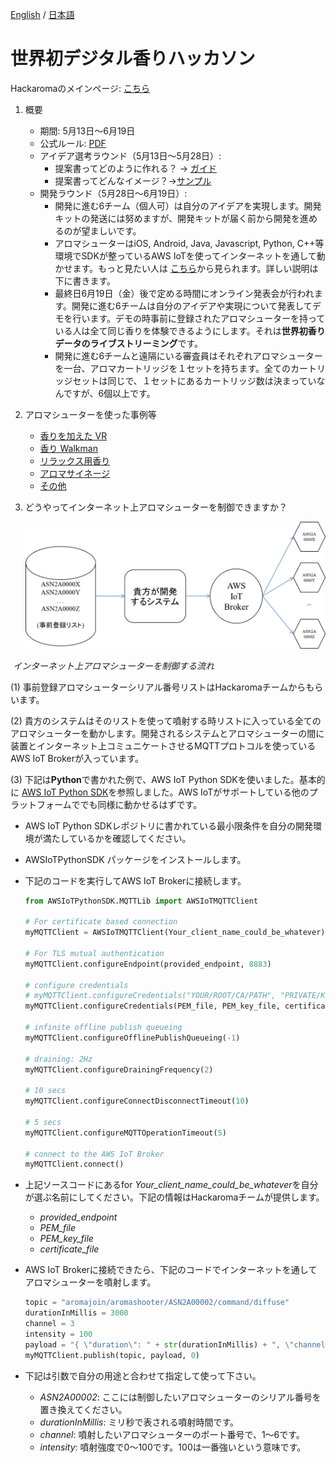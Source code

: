 [English](README.md) / [日本語](README-JP.md)
# 世界初デジタル香りハッカソン

Hackaromaのメインページ: [こちら](https://www.aromajoin.com/hackaroma)

1. 概要
   - 期間: 5月13日～6月19日
   - 公式ルール: [PDF](https://drive.google.com/file/d/1pwpCksr0kRWzzq3HsPF0bcMUr-uwWLaL/view)
   - アイデア選考ラウンド（5月13日～5月28日）:
     - 提案書ってどのように作れる？ → [ガイド](https://paper.dropbox.com/doc/Perfecting-your-Hackaroma-Proposal--AzWa4BFYALfWgkcztSeRTRhaAQ-8VblQZyV0ehKdyAmCSeOV)
     - 提案書ってどんなイメージ？→[サンプル](https://www.dropbox.com/s/scac6vm2f5fsuzf/200508_HackaromaProposalTemplateJP.pdf?dl=0)
   - 開発ラウンド（5月28日～6月19日）:
     - 開発に進む6チーム（個人可）は自分のアイデアを実現します。開発キットの発送には努めますが、開発キットが届く前から開発を進めるのが望ましいです。
     - アロマシューターはiOS, Android, Java, Javascript, Python, C++等環境でSDKが整っているAWS IoTを使ってインターネットを通して動かせます。もっと見たい人は [こちら](https://docs.aws.amazon.com/iot/latest/developerguide/iot-sdks.html)から見られます。詳しい説明は下に書きます。
     - 最終日6月19日（金）後で定める時間にオンライン発表会が行われます。開発に進む6チームは自分のアイデアや実現について発表してデモを行います。デモの時事前に登録されたアロマシューターを持っている人は全て同じ香りを体験できるようにします。それは**世界初香りデータのライブストリーミング**です。
     - 開発に進む6チームと遠隔にいる審査員はそれぞれアロマシューターを一台、アロマカートリッジを１セットを持ちます。全てのカートリッジセットは同じで、１セットにあるカートリッジ数は決まっていなんですが、6個以上です。
3. アロマシューターを使った事例等
   - [香りを加えた VR](https://www.dropbox.com/s/9xse6isg22fhuw9/200109_VRHeroVideo.mp4?dl=0)
   - [香り Walkman](https://www.youtube.com/watch?v=r9MUcdwxsR4)
   - [リラックス用香り](https://www.youtube.com/watch?v=p1f5A-vXAv8)
   - [アロマサイネージ](https://aromajoin.com/solutions/aroma-signage)
   - [その他](https://aromajoin.com/solutions/arts-and-science)

3. どうやってインターネット上アロマシューターを制御できますか？

   ![Flow of controlling Aroma Shooter via Internet](MQTT4AS_JP.png)

​                                                   *インターネット上アロマシューターを制御する流れ*

(1) 事前登録アロマシューターシリアル番号リストはHackaromaチームからもらいます。

(2) 貴方のシステムはそのリストを使って噴射する時リストに入っている全てのアロマシューターを動かします。開発されるシステムとアロマシューターの間に装置とインターネット上コミュニケートさせるMQTTプロトコルを使っているAWS IoT Brokerが入っています。

(3) 下記は**Python**で書かれた例で、AWS IoT Python SDKを使いました。基本的に [AWS IoT Python SDK](https://github.com/aws/aws-iot-device-sdk-python)を参照しました。AWS IoTがサポートしている他のプラットフォームででも同様に動かせるはずです。

- AWS IoT Python SDKレポジトリに書かれている最小限条件を自分の開発環境が満たしているかを確認してください。

- AWSIoTPythonSDK パッケージをインストールします。

- 下記のコードを実行してAWS IoT Brokerに接続します。

  ```python
  from AWSIoTPythonSDK.MQTTLib import AWSIoTMQTTClient
  
  # For certificate based connection
  myMQTTClient = AWSIoTMQTTClient(Your_client_name_could_be_whatever)
  
  # For TLS mutual authentication
  myMQTTClient.configureEndpoint(provided_endpoint, 8883)
  
  # configure credentials
  # myMQTTClient.configureCredentials("YOUR/ROOT/CA/PATH", "PRIVATE/KEY/PATH", "CERTIFICATE/PATH")
  myMQTTClient.configureCredentials(PEM_file, PEM_key_file, certificate_file)
  
  # infinite offline publish queueing
  myMQTTClient.configureOfflinePublishQueueing(-1)
  
  # draining: 2Hz
  myMQTTClient.configureDrainingFrequency(2)
  
  # 10 secs
  myMQTTClient.configureConnectDisconnectTimeout(10)
  
  # 5 secs
  myMQTTClient.configureMQTTOperationTimeout(5)
  
  # connect to the AWS IoT Broker
  myMQTTClient.connect()
  ```

  

- 上記ソースコードにあるfor *Your_client_name_could_be_whatever*を自分が選ぶ名前にしてください。下記の情報はHackaromaチームが提供します。

  - *provided_endpoint*
  - *PEM_file*
  - *PEM_key_file*
  - *certificate_file*

- AWS IoT Brokerに接続できたら、下記のコードでインターネットを通してアロマシューターを噴射します。

  ```python
  topic = "aromajoin/aromashooter/ASN2A00002/command/diffuse"
  durationInMillis = 3000
  channel = 3
  intensity = 100
  payload = "{ \"duration\": " + str(durationInMillis) + ", \"channel\": " + str(channel) + ", \"intensity\": " + str(intensity) + ", \"booster\": false}"
  myMQTTClient.publish(topic, payload, 0)
  ```

- 下記は引数で自分の用途と合わせて指定して使って下さい。

  - *ASN2A00002*: ここには制御したいアロマシューターのシリアル番号を置き換えてください。
  - *durationInMillis*: ミリ秒で表される噴射時間です。
  - *channel*: 噴射したいアロマシューターのポート番号で、1～6です。
  - *intensity*: 噴射強度で0～100です。100は一番強いという意味です。